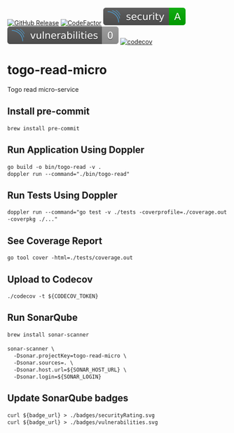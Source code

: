 [![GitHub Release](https://img.shields.io/github/release/sailsforce/togo-read-micro.svg?style=flat)]() [![CodeFactor](https://www.codefactor.io/repository/github/sailsforce/togo-read-micro/badge)](https://www.codefactor.io/repository/github/sailsforce/togo-read-micro) ![security rating](./badges/securityRating.svg) ![vulnerabilities](./badges/vulnerabilities.svg) [![codecov](https://codecov.io/gh/sailsforce/inv-read-micro/branch/main/graph/badge.svg?token=U1Q38I84A2)](https://codecov.io/gh/sailsforce/inv-read-micro)

# togo-read-micro
Togo read micro-service

## Install pre-commit
```
brew install pre-commit
```

## Run Application Using Doppler
```
go build -o bin/togo-read -v .
doppler run --command="./bin/togo-read"
```

## Run Tests Using Doppler
```
doppler run --command="go test -v ./tests -coverprofile=./coverage.out -coverpkg ./..."
```

## See Coverage Report
```
go tool cover -html=./tests/coverage.out
```

## Upload to Codecov
``` 
./codecov -t ${CODECOV_TOKEN}
``` 

## Run SonarQube
```
brew install sonar-scanner

sonar-scanner \
  -Dsonar.projectKey=togo-read-micro \
  -Dsonar.sources=. \
  -Dsonar.host.url=${SONAR_HOST_URL} \
  -Dsonar.login=${SONAR_LOGIN}
```

## Update SonarQube badges
```
curl ${badge_url} > ./badges/securityRating.svg
curl ${badge_url} > ./badges/vulnerabilities.svg
```